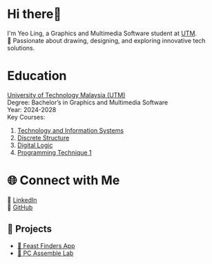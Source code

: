 # Hi there👋 

  I'm Yeo Ling, a Graphics and Multimedia Software student at [UTM](https://www.utm.my/).  
 🌟 Passionate about drawing, designing, and exploring innovative tech solutions. 

# Education

  [University of Technology Malaysia (UTM)](https://www.utm.my/)                                                                                                                                                
  Degree: Bachelor’s in Graphics and Multimedia Software                                                                                                                                                          
  Year: 2024-2028                                                                                                                                                                                                   
  Key Courses:
  1. [Technology and Information Systems](https://eportfolio.utm.my/user/nik-syahdina-zulaikha/tis-technology-and-information-system)
  2. [Discrete Structure](https://eportfolio.utm.my/user/nurulsyamira/s-e-c-i-1-0-1-3-d-s)
  3. [Digital Logic](http://ocw.utm.my/course/view.php?id=39)
  4. [Programming Technique 1](https://eportfolio.utm.my/user/muhammad-rafly/secj1013-pt1)

# 🌐 Connect with Me 

🔗 [LinkedIn](https://www.linkedin.com/in/yeo-ling-249074348/)                                                                                                                                   
🔗 [GitHub](https://github.com/yeoling)

## 📘 Projects
- [🔗 Feast Finders App](https://github.com/yourusername/feast-finders)
- [🔗 PC Assemble Lab](https://github.com/yourusername/pc-assemble)
